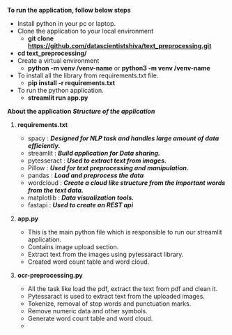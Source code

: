 **To run the application, follow below steps**
- Install python in your pc or laptop.
- Clone the application to your local environment
  - **git clone https://github.com/datascientistshiva/text_preprocessing.git**
- **cd text_preprocessing/**
- Create a virtual environment
  - **python -m venv /venv-name** or **python3 -m venv /venv-name**
- To install all the library from requirements.txt file.
  - **pip install -r requirements.txt**
- To run the python application.
  - **streamlit run app.py**


**About the application**
***Structure of the application***
1. **requirements.txt**
    - spacy : ***Designed for NLP task and handles large amount of data efficiently.***
    - streamlit : ***Build application for Data sharing.*** 
    - pytesseract : ***Used to extract text from images.***
    - Pillow : ***Used for text preprocessing and manipulation.***
    - pandas : ***Load and preprocess the data***
    - wordcloud : ***Create a cloud like structure from the important words from the text data.***
    - matplotlib : ***Data visualization tools.***
    - fastapi : ***Used to create an REST api***

2. **app.py**
    - This is the main python file which is responsible to run our streamlit application.
    - Contains image upload section.
    - Extract text from the images using pytessaract library.
    - Created word count table and word cloud.
    
3. **ocr-preprocessing.py**
   - All the task like load the pdf, extract the text from pdf and clean it.
   - Pytessaract is used to extract text from the uploaded images.
   - Tokenize, removal of stop words and punctuation marks.
   - Remove numeric data and other symbols.
   - Generate word count table and word cloud.
   - 
   

